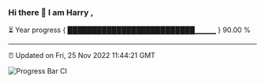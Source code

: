 ### Hi there 👋 I am Harry , 

⏳ Year progress { ██████████████████████████▁▁▁▁ } 90.00 %

---

⏰ Updated on Fri, 25 Nov 2022 11:44:21 GMT

![Progress Bar CI](https://github.com/duykhang68/duykhang68/workflows/Progress%20Bar%20CI/badge.svg)
